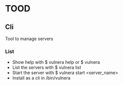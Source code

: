 # TOOD

## Cli 
Tool to manage servers

### List
- Show help with $ vulnera help or $ vulnera
- List the servers with $ vulnera list
- Start the server with $ vulnera start <server_name>
- Install as a cli in /bin/vulnera

